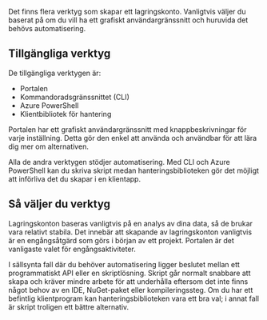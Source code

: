 Det finns flera verktyg som skapar ett lagringskonto. Vanligtvis väljer du baserat på om du vill ha ett grafiskt användargränssnitt och huruvida det behövs automatisering.

## <a name="available-tools"></a>Tillgängliga verktyg

De tillgängliga verktygen är:

- Portalen
- Kommandoradsgränssnittet (CLI)
- Azure PowerShell
- Klientbibliotek för hantering

Portalen har ett grafiskt användargränssnitt med knappbeskrivningar för varje inställning. Detta gör den enkel att använda och användbar för att lära dig mer om alternativen.

Alla de andra verktygen stödjer automatisering. Med CLI och Azure PowerShell kan du skriva skript medan hanteringsbiblioteken gör det möjligt att införliva det du skapar i en klientapp.

## <a name="how-to-choose-a-tool"></a>Så väljer du verktyg

Lagringskonton baseras vanligtvis på en analys av dina data, så de brukar vara relativt stabila. Det innebär att skapande av lagringskonton vanligtvis är en engångsåtgärd som görs i början av ett projekt. Portalen är det vanligaste valet för engångsaktiviteter.

I sällsynta fall där du behöver automatisering ligger beslutet mellan ett programmatiskt API eller en skriptlösning. Skript går normalt snabbare att skapa och kräver mindre arbete för att underhålla eftersom det inte finns något behov av en IDE, NuGet-paket eller kompileringssteg. Om du har ett befintlig klientprogram kan hanteringsbiblioteken vara ett bra val; i annat fall är skript troligen ett bättre alternativ.